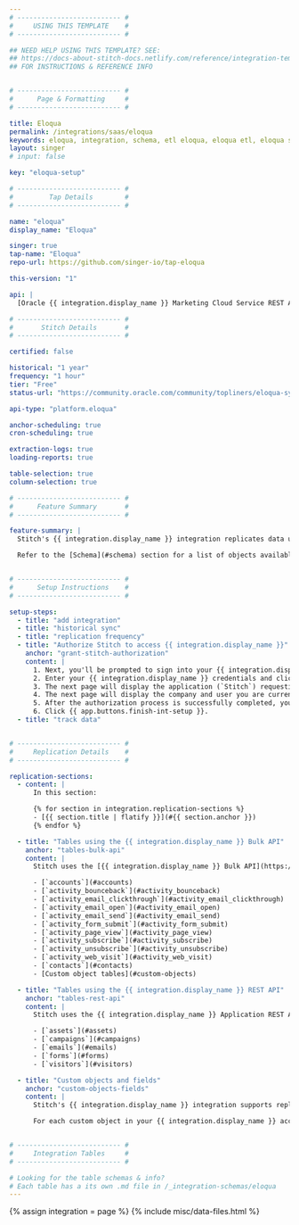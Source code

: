 ```yaml
---
# -------------------------- #
#     USING THIS TEMPLATE    #
# -------------------------- #

## NEED HELP USING THIS TEMPLATE? SEE:
## https://docs-about-stitch-docs.netlify.com/reference/integration-templates/saas/
## FOR INSTRUCTIONS & REFERENCE INFO


# -------------------------- #
#      Page & Formatting     #
# -------------------------- #

title: Eloqua
permalink: /integrations/saas/eloqua
keywords: eloqua, integration, schema, etl eloqua, eloqua etl, eloqua schema
layout: singer
# input: false

key: "eloqua-setup"

# -------------------------- #
#         Tap Details        #
# -------------------------- #

name: "eloqua"
display_name: "Eloqua"

singer: true 
tap-name: "Eloqua"
repo-url: https://github.com/singer-io/tap-eloqua

this-version: "1"

api: |
  [Oracle {{ integration.display_name }} Marketing Cloud Service REST API](https://docs.oracle.com/cloud/latest/marketingcs_gs/OMCAC/index.html){:target="new"} and [{{ integration.display_name }} bulk export API](https://docs.oracle.com/cloud/latest/marketingcs_gs/OMCAB/Developers/BulkAPI/Tutorials/Export.htm){:target="new"}

# -------------------------- #
#       Stitch Details       #
# -------------------------- #

certified: false 

historical: "1 year"
frequency: "1 hour"
tier: "Free"
status-url: "https://community.oracle.com/community/topliners/eloqua-system-status"

api-type: "platform.eloqua"

anchor-scheduling: true
cron-scheduling: true

extraction-logs: true
loading-reports: true

table-selection: true
column-selection: true

# -------------------------- #
#      Feature Summary       #
# -------------------------- #

feature-summary: |
  Stitch's {{ integration.display_name }} integration replicates data using the {{ integration.api | flatify | strip }}. Refer to the [Replication](#replication) section for a list of objects and the API Stitch uses to extract data from them.

  Refer to the [Schema](#schema) section for a list of objects available for replication.


# -------------------------- #
#      Setup Instructions    #
# -------------------------- #

setup-steps:
  - title: "add integration"
  - title: "historical sync"
  - title: "replication frequency"
  - title: "Authorize Stitch to access {{ integration.display_name }}"
    anchor: "grant-stitch-authorization"
    content: |
      1. Next, you'll be prompted to sign into your {{ integration.display_name }} account. Click **Sign In** to sign in.
      2. Enter your {{ integration.display_name }} credentials and click **Sign In** again.
      3. The next page will display the application (`Stitch`) requesting access to {{ integration.display_name }}. Click **Sign In** to continue.
      4. The next page will display the company and user you are currently logged into {{ integration.display_name }} as. Click **Accept**.
      5. After the authorization process is successfully completed, you'll be directed back to Stitch.
      6. Click {{ app.buttons.finish-int-setup }}.
  - title: "track data"


# -------------------------- #
#     Replication Details    #
# -------------------------- #

replication-sections:
  - content: |
      In this section:

      {% for section in integration.replication-sections %}
      - [{{ section.title | flatify }}](#{{ section.anchor }})
      {% endfor %}

  - title: "Tables using the {{ integration.display_name }} Bulk API"
    anchor: "tables-bulk-api"
    content: |
      Stitch uses the [{{ integration.display_name }} Bulk API](https://docs.oracle.com/cloud/latest/marketingcs_gs/OMCAC/Getting_Started_Bulk.html){:target="new"} to replicate data for the following tables:

      - [`accounts`](#accounts)
      - [`activity_bounceback`](#activity_bounceback)
      - [`activity_email_clickthrough`](#activity_email_clickthrough)
      - [`activity_email_open`](#activity_email_open)
      - [`activity_email_send`](#activity_email_send)
      - [`activity_form_submit`](#activity_form_submit)
      - [`activity_page_view`](#activity_page_view)
      - [`activity_subscribe`](#activity_subscribe)
      - [`activity_unsubscribe`](#activity_unsubscribe)
      - [`activity_web_visit`](#activity_web_visit)
      - [`contacts`](#contacts)
      - [Custom object tables](#custom-objects)

  - title: "Tables using the {{ integration.display_name }} REST API"
    anchor: "tables-rest-api"
    content: |
      Stitch uses the {{ integration.display_name }} Application REST API to replicate data for the following tables:

      - [`assets`](#assets)
      - [`campaigns`](#campaigns)
      - [`emails`](#emails)
      - [`forms`](#forms)
      - [`visitors`](#visitors)

  - title: "Custom objects and fields"
    anchor: "custom-objects-fields"
    content: |
      Stitch's {{ integration.display_name }} integration supports replicating custom fields and objects.

      For each custom object in your {{ integration.display_name }} account, Stitch will display a table as available for selection. The name of the table will be the normalized name of the object, using snake case (spaces replaced with underscores) and removing special characters. For example: If your account contains an `Enrichement Attributes` custom object, there will be a corresponding `enrichment_attributes` available for selection in Stitch.


# -------------------------- #
#     Integration Tables     #
# -------------------------- #

# Looking for the table schemas & info?
# Each table has a its own .md file in /_integration-schemas/eloqua
---
```

{% assign integration = page %}
{% include misc/data-files.html %}
